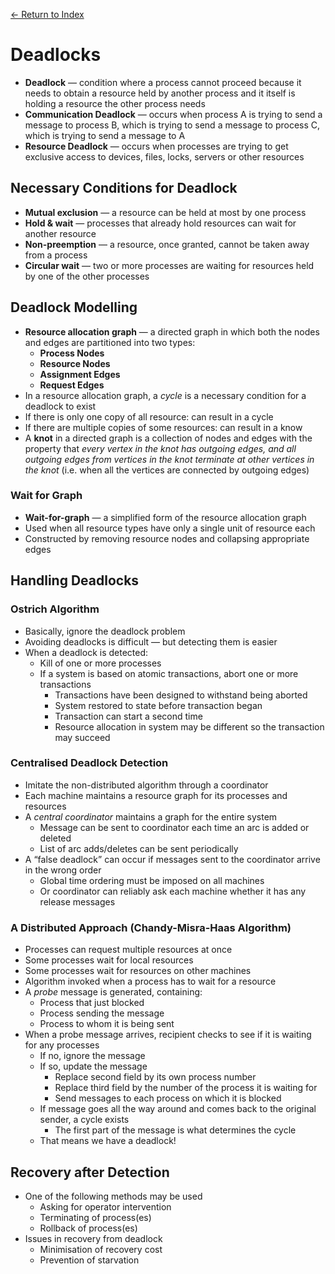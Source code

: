 [← Return to Index](https://github.com/cjmlgrto/fit3143-notes/)

# Deadlocks
* **Deadlock** — condition where a process cannot proceed because it needs to obtain a resource held by another process and it itself is holding a resource the other process needs
* **Communication Deadlock** — occurs when process A is trying to send a message to process B, which is trying to send a message to process C, which is trying to send a message to A
* **Resource Deadlock** — occurs when processes are trying to get exclusive access to devices, files, locks, servers or other resources

## Necessary Conditions for Deadlock
* **Mutual exclusion** — a resource can be held at most by one process
* **Hold & wait** — processes that already hold resources can wait for another resource
* **Non-preemption** — a resource, once granted, cannot be taken away from a process
* **Circular wait** — two or more processes are waiting for resources held by one of the other processes

## Deadlock Modelling
* **Resource allocation graph** — a directed graph in which both the nodes and edges are partitioned into two types:
	* **Process Nodes**
	* **Resource Nodes**
	* **Assignment Edges**
	* **Request Edges**
* In a resource allocation graph, a _cycle_ is a necessary condition for a deadlock to exist
* If there is only one copy of all resource: can result in a cycle
* If there are multiple copies of some resources: can result in a know
* A **knot** in a directed graph is a collection of nodes and edges with the property that _every vertex in the knot has outgoing edges, and all outgoing edges from vertices in the knot terminate at other vertices in the knot_ (i.e. when all the vertices are connected by outgoing edges)

### Wait for Graph
* **Wait-for-graph** — a simplified form of the resource allocation graph
* Used when all resource types have only a single unit of resource each
* Constructed by removing resource nodes and collapsing appropriate edges

## Handling Deadlocks
### Ostrich Algorithm
* Basically, ignore the deadlock problem
* Avoiding deadlocks is difficult — but detecting them is easier
* When a deadlock is detected:
	* Kill of one or more processes
	* If a system is based on atomic transactions, abort one or more transactions
		* Transactions have been designed to withstand being aborted
		* System restored to state before transaction began
		* Transaction can start a second time
		* Resource allocation in system may be different so the transaction may succeed

### Centralised Deadlock Detection
* Imitate the non-distributed algorithm through a coordinator
* Each machine maintains a resource graph for its processes and resources
* A _central coordinator_ maintains a graph for the entire system
	* Message can be sent to coordinator each time an arc is added or deleted
	* List of arc adds/deletes can be sent periodically
* A “false deadlock” can occur if messages sent to the coordinator arrive in the wrong order
	* Global time ordering must be imposed on all machines
	* Or coordinator can reliably ask each machine whether it has any release messages

### A Distributed Approach (Chandy-Misra-Haas Algorithm)
* Processes can request multiple resources at once
* Some processes wait for local resources
* Some processes wait for resources on other machines
* Algorithm invoked when a process has to wait for a resource
* A _probe_ message is generated, containing:
	* Process that just blocked
	* Process sending the message
	* Process to whom it is being sent
* When a probe message arrives, recipient checks to see if it is waiting for any processes
	* If no, ignore the message
	* If so, update the message
		* Replace second field by its own process number
		* Replace third field by the number of the process it is waiting for
		* Send messages to each process on which it is blocked
	* If message goes all the way around and comes back to the original sender, a cycle exists
		* The first part of the message is what determines the cycle
	* That means we have a deadlock!

## Recovery after Detection
* One of the following methods may be used
	* Asking for operator intervention
	* Terminating of process(es)
	* Rollback of process(es)
* Issues in recovery from deadlock
	* Minimisation of recovery cost
	* Prevention of starvation
